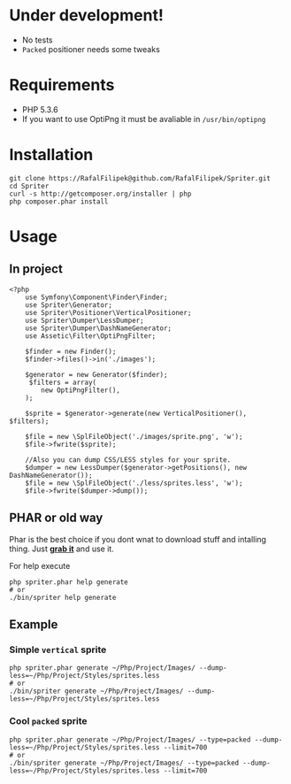 Under development!
==================

 * No tests
 * `Packed` positioner needs some tweaks

Requirements
============

 * PHP 5.3.6
 * If you want to use OptiPng it must be avaliable in `/usr/bin/optipng`

Installation
============

```
git clone https://RafalFilipek@github.com/RafalFilipek/Spriter.git
cd Spriter
curl -s http://getcomposer.org/installer | php
php composer.phar install
```

Usage
=====

In project
----------

```
<?php
	use Symfony\Component\Finder\Finder;
	use Spriter\Generator;
	use Spriter\Positioner\VerticalPositioner;
	use Spriter\Dumper\LessDumper;
	use Spriter\Dumper\DashNameGenerator;
	use Assetic\Filter\OptiPngFilter;

	$finder = new Finder();
	$finder->files()->in('./images');

	$generator = new Generator($finder);
	 $filters = array(
		new OptiPngFilter(),
	);

	$sprite = $generator->generate(new VerticalPositioner(), $filters);

	$file = new \SplFileObject('./images/sprite.png', 'w');
	$file->fwrite($sprite);

	//Also you can dump CSS/LESS styles for your sprite.
	$dumper = new LessDumper($generator->getPositions(), new DashNameGenerator());
	$file = new \SplFileObject('./less/sprites.less', 'w');
	$file->fwrite($dumper->dump());
```

PHAR or old way
---------------

Phar is the best choice if you dont wnat to download stuff and intalling thing. Just [**grab it**](https://github.com/RafalFilipek/Spriter/raw/master/spriter.phar) and use it.

For help execute

```
php spriter.phar help generate
# or
./bin/spriter help generate
```


Example
-------

### Simple `vertical` sprite
```
php spriter.phar generate ~/Php/Project/Images/ --dump-less=~/Php/Project/Styles/sprites.less
# or
./bin/spriter generate ~/Php/Project/Images/ --dump-less=~/Php/Project/Styles/sprites.less
```
### Cool `packed` sprite
```
php spriter.phar generate ~/Php/Project/Images/ --type=packed --dump-less=~/Php/Project/Styles/sprites.less --limit=700
# or
./bin/spriter generate ~/Php/Project/Images/ --type=packed --dump-less=~/Php/Project/Styles/sprites.less --limit=700
```
